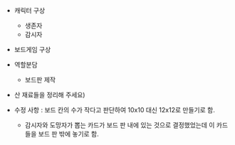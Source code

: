 * 캐릭터 구상
  * 생존자
  * 감시자
* 보드게임 구상
* 역할분담
  * 보드판 제작

* 산 재료들을 정리해 주세요)

* 수정 사항 : 보드 칸의 수가 작다고 판단하여 10x10 대신 12x12로 만들기로 함.
    * 감시자와 도망자가 뽑는 카드가 보드 판 내에 있는 것으로 결정했었는데 이 카드들을 보드 판 밖에 놓기로 함.
